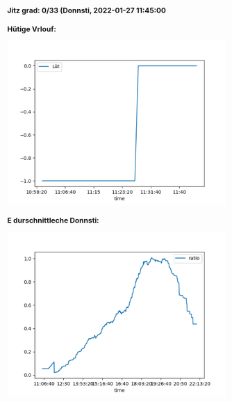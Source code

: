 ### Jitz grad: 0/33 (Donnsti, 2022-01-27 11:45:00

### Hütige Vrlouf:
![Graph](Today.png)

### E durschnittleche Donnsti:
![Graph](Donnsti.png)